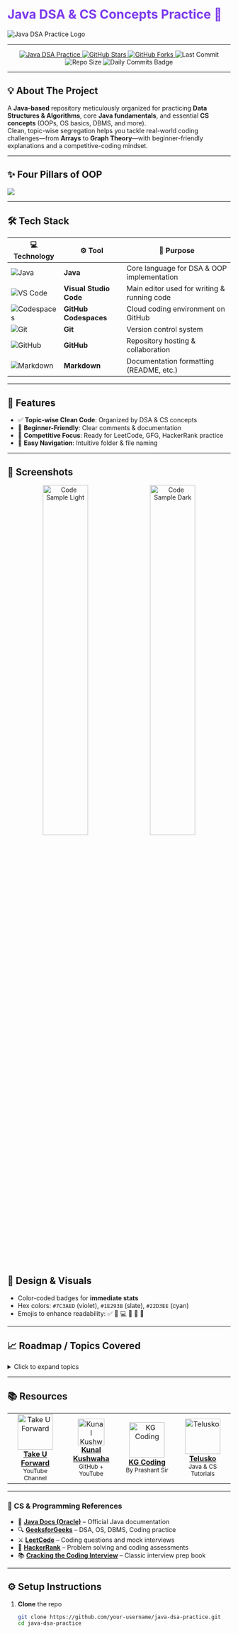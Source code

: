<p align="center">
  <h1 style="color:#7C3AED;">Java DSA & CS Concepts Practice 🚀</h1>
  <img src="https://c4.wallpaperflare.com/wallpaper/974/747/684/java-developer-hd-wallpaper-preview.jpg" alt="Java DSA Practice Logo"/>
</p>

---
<p align="center">
  <!-- Project Identity -->
  <a href="https://github.com/your-username/java-dsa-practice">
    <img src="https://img.shields.io/badge/Java DSA Practice-%237C3AED?style=flat-square&logo=java&logoColor=white" alt="Java DSA Practice">
  </a>

  <!-- GitHub Stars -->
  <a href="https://github.com/your-username/java-dsa-practice/stargazers">
    <img src="https://img.shields.io/github/stars/Arnab00369/JAVA_PRACTICE?style=flat-square&color=FFD700" alt="GitHub Stars">
  </a>

  <!-- GitHub Forks -->
  <a href="https://github.com/your-username/java-dsa-practice/network/members">
    <img src="https://img.shields.io/github/forks/Arnab00369/JAVA_PRACTICE?style=flat-square&color=00BFFF" alt="GitHub Forks">
  </a>

  <!-- Last Commit -->
  <img src="https://img.shields.io/github/last-commit/Arnab00369/JAVA_PRACTICE?style=flat-square&color=2DD4BF" alt="Last Commit">

  <!-- Repository Size -->
  <img src="https://img.shields.io/github/repo-size/Arnab00369/JAVA_PRACTICE?style=flat-square&color=F59E0B" alt="Repo Size">

  <!-- Commit Activity -->
  <img src="https://img.shields.io/badge/Daily%20Commits-%F0%9F%94%8A%20Active-informational?style=flat-square&color=F97316" alt="Daily Commits Badge">
</p>


---

## 💡 About The Project

A **Java-based** repository meticulously organized for practicing **Data Structures & Algorithms**, core **Java fundamentals**, and essential **CS concepts** (OOPs, OS basics, DBMS, and more).  
Clean, topic-wise segregation helps you tackle real-world coding challenges—from **Arrays** to **Graph Theory**—with beginner-friendly explanations and a competitive-coding mindset.

---

## ✨ Four Pillars of OOP
<img src="https://substackcdn.com/image/fetch/f_auto,q_auto:good,fl_progressive:steep/https%3A%2F%2Fsubstack-post-media.s3.amazonaws.com%2Fpublic%2Fimages%2F24d5e5a7-87e4-4f03-94a0-c6bcd9078c78_1280x1585.gif">

---


  <h2>🛠️ Tech Stack</h2>

  <table>
    <thead>
      <tr>
        <th>💻 Technology</th>
        <th>⚙️ Tool</th>
        <th>📌 Purpose</th>
      </tr>
    </thead>
    <tbody>
      <tr>
        <td><img class="badge" src="https://img.shields.io/badge/Java-%23ED8B00?style=for-the-badge&logo=openjdk&logoColor=white" alt="Java"/></td>
        <td><strong>Java</strong></td>
        <td>Core language for DSA & OOP implementation</td>
      </tr>
      <tr>
        <td><img class="badge" src="https://img.shields.io/badge/VS%20Code-007ACC?style=for-the-badge&logo=visual-studio-code&logoColor=white" alt="VS Code"/></td>
        <td><strong>Visual Studio Code</strong></td>
        <td>Main editor used for writing & running code</td>
      </tr>
      <tr>
        <td><img class="badge" src="https://img.shields.io/badge/GitHub%20Codespaces-181717?style=for-the-badge&logo=github&logoColor=white" alt="Codespaces"/></td>
        <td><strong>GitHub Codespaces</strong></td>
        <td>Cloud coding environment on GitHub</td>
      </tr>
      <tr>
        <td><img class="badge" src="https://img.shields.io/badge/Git-F05032?style=for-the-badge&logo=git&logoColor=white" alt="Git"/></td>
        <td><strong>Git</strong></td>
        <td>Version control system</td>
      </tr>
      <tr>
        <td><img class="badge" src="https://img.shields.io/badge/GitHub-181717?style=for-the-badge&logo=github&logoColor=white" alt="GitHub"/></td>
        <td><strong>GitHub</strong></td>
        <td>Repository hosting & collaboration</td>
      </tr>
      <tr>
        <td><img class="badge" src="https://img.shields.io/badge/Markdown-000000?style=for-the-badge&logo=markdown&logoColor=white" alt="Markdown"/></td>
        <td><strong>Markdown</strong></td>
        <td>Documentation formatting (README, etc.)</td>
      </tr>
    </tbody>
  </table>

</body>
</html>


---

## 🎯 Features

- ✅ **Topic-wise Clean Code**: Organized by DSA & CS concepts  
- 🧠 **Beginner-Friendly**: Clear comments & documentation  
- 🚀 **Competitive Focus**: Ready for LeetCode, GFG, HackerRank practice  
- 📁 **Easy Navigation**: Intuitive folder & file naming  

---

## 📸 Screenshots

<p align="center">
  <img src="assets/screenshot1.png" alt="Code Sample Light" width="45%" />
  &nbsp;&nbsp;
  <img src="assets/screenshot2.png" alt="Code Sample Dark" width="45%" />
</p>


## 🎨 Design & Visuals

- Color-coded badges for **immediate stats**  
- Hex colors: `#7C3AED` (violet), `#1E293B` (slate), `#22D3EE` (cyan)  
- Emojis to enhance readability: ✅ 📁 💻 🚀 🧠 📌  

---

## 📈 Roadmap / Topics Covered

<details>
  <summary>Click to expand topics</summary>

- **Arrays**  
- **Linked List**  
- **Stack & Queue**  
- **Recursion**  
- **Trees (Binary, BST, N-ary)**  
- **Graphs (DFS, BFS, Shortest Paths)**  
- **Hashing & HashMap**  
- **Dynamic Programming**  
- **Sorting & Searching**  
- **OOPs Concepts**    
- **...and more!**

</details>

---

## 📚 Resources

<table>
  <tr>
    <td align="center" width="160">
      <img src="https://yt3.googleusercontent.com/ytc/AGIKgqNUwePYrPOfu6-dld1pIJIAz4wA51V8jI7zN8Tt=s176-c-k-c0x00ffffff-no-rj" width="80" alt="Take U Forward"/>
      <br/>
      <b><a href="https://www.youtube.com/c/TakeUForward" target="_blank">Take U Forward</a></b><br/>
      <sub>YouTube Channel</sub>
    </td>
    <td align="center" width="160">
      <img src="https://avatars.githubusercontent.com/u/67019494?s=200&v=4" width="60" alt="Kunal Kushwaha"/>
      <br/>
      <b><a href="https://github.com/kunal-kushwaha" target="_blank">Kunal Kushwaha</a></b><br/>
      <sub>GitHub + YouTube</sub>
    </td>
    <td align="center" width="160">
      <img src="https://yt3.googleusercontent.com/UdgyV7kkul4W1pqG_ZgEok7OmzZnEVgTwRWgT9sMCsi3Mn3n-9iZRAWDLPzPi_-5DUn7BGpDCQ=s176-c-k-c0x00ffffff-no-rj" width="80" alt="KG Coding"/>
      <br/>
      <b><a href="https://www.youtube.com/c/KGCodingPrashantSir" target="_blank">KG Coding</a></b><br/>
      <sub>By Prashant Sir</sub>
    </td>
    <td align="center" width="160">
      <img src="https://yt3.googleusercontent.com/ytc/AGIKgqPbBDrT5mOonOpBOuM7ceFoSnjTUpHZ7RWxAZgk=s176-c-k-c0x00ffffff-no-rj" width="80" alt="Telusko"/>
      <br/>
      <b><a href="https://www.youtube.com/c/TeluskoTutorials" target="_blank">Telusko</a></b><br/>
      <sub>Java & CS Tutorials</sub>
    </td>
  </tr>
</table>

---

### 🧠 CS & Programming References

- 📘 **[Java Docs (Oracle)](https://docs.oracle.com/javase/8/docs/)** – Official Java documentation  
- 🔍 **[GeeksforGeeks](https://www.geeksforgeeks.org/)** – DSA, OS, DBMS, Coding practice  
- ⚔️ **[LeetCode](https://leetcode.com/)** – Coding questions and mock interviews  
- 🧪 **[HackerRank](https://www.hackerrank.com/)** – Problem solving and coding assessments  
- 📚 **[Cracking the Coding Interview](https://www.crackingthecodinginterview.com/)** – Classic interview prep book  


---

## ⚙️ Setup Instructions

1. **Clone** the repo  
   ```bash
   git clone https://github.com/your-username/java-dsa-practice.git
   cd java-dsa-practice

